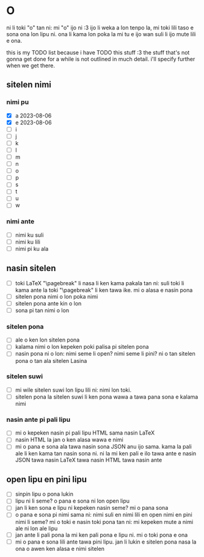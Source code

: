 # O

ni li toki "o" tan ni: mi "o" ijo ni :3 ijo li weka a lon tenpo la, mi toki lili taso e sona ona lon lipu ni. ona li kama lon poka la mi tu e ijo wan suli li ijo mute lili e ona.

this is my TODO list because i have TODO this stuff :3 the stuff that's not gonna get done for a while is not outlined in much detail. i'll specify further when we get there.

## sitelen nimi

### nimi pu
- [x] a 2023-08-06
- [x] e 2023-08-06
- [ ] i
- [ ] j
- [ ] k
- [ ] l
- [ ] m
- [ ] n
- [ ] o
- [ ] p
- [ ] s
- [ ] t
- [ ] u
- [ ] w

### nimi ante
- [ ] nimi ku suli
- [ ] nimi ku lili
- [ ] nimi pi ku ala

## nasin sitelen
- [ ] toki LaTeX "\pagebreak" li nasa li ken kama pakala tan ni: suli toki li kama ante la toki "\pagebreak" li ken tawa ike. mi o alasa e nasin pona
- [ ] sitelen pona nimi o lon poka nimi
- [ ] sitelen pona ante kin o lon
- [ ] sona pi tan nimi o lon

### sitelen pona
- [ ] ale o ken lon sitelen pona
- [ ] kalama nimi o lon kepeken poki palisa pi sitelen pona
- [ ] nasin pona ni o lon: nimi seme li open? nimi seme li pini? ni o tan sitelen pona o tan ala sitelen Lasina

### sitelen suwi
- [ ] mi wile sitelen suwi lon lipu lili ni: nimi lon toki.
- [ ] sitelen pona la sitelen suwi li ken pona wawa a tawa pana sona e kalama nimi

### nasin ante pi pali lipu
- [ ] mi o kepeken nasin pi pali lipu HTML sama nasin LaTeX
- [ ] nasin HTML la jan o ken alasa wawa e nimi
- [ ] mi o pana e sona ala tawa nasin sona JSON anu ijo sama. kama la pali ale li ken kama tan nasin sona ni. ni la mi ken pali e ilo tawa ante e nasin JSON tawa nasin LaTeX tawa nasin HTML tawa nasin ante

## open lipu en pini lipu
- [ ] sinpin lipu o pona lukin
- [ ] lipu ni li seme? o pana e sona ni lon open lipu
- [ ] jan li ken sona e lipu ni kepeken nasin seme? mi o pana sona
- [ ] o pana e sona pi nimi sama ni: nimi suli en nimi lili en open nimi en pini nimi li seme? mi o toki e nasin toki pona tan ni: mi kepeken mute a nimi ale ni lon ale lipu
- [ ] jan ante li pali pona la mi ken pali pona e lipu ni. mi o toki pona e ona
- [ ] mi o pana e sona lili ante tawa pini lipu. jan li lukin e sitelen pona nasa la ona o awen ken alasa e nimi sitelen
